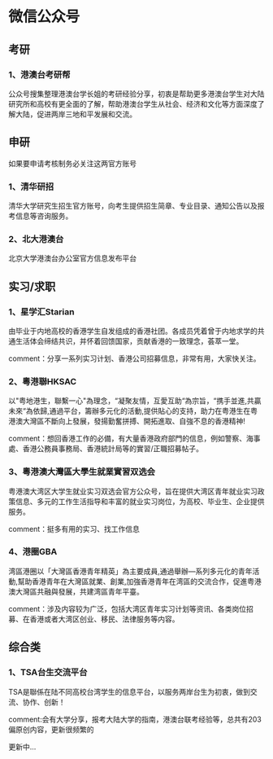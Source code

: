 # 微信公众号

## **考研**

### **1、港澳台考研帮**

公众号搜集整理港澳台学长姐的考研经验分享，初衷是帮助更多港澳台学生对大陆研究所和高校有更全面的了解，帮助港澳台学生从社会、经济和文化等方面深度了解大陆，促进两岸三地和平发展和交流。



## **申研**

如果要申请考核制务必关注这两官方账号

### **1、清华研招**

清华大学研究生招生官方账号，向考生提供招生简章、专业目录、通知公告以及报考信息等咨询服务。

### **2、北大港澳台**

北京大学港澳台办公室官方信息发布平台



## **实习/求职**&#x20;

### 1、**星学汇Starian**

由毕业于内地高校的香港学生自发组成的香港社团。各成员凭着曾于内地求学的共通生活体会缔结共识，并怀着回馈国家，贡献香港的一致理念，荟萃一堂。

comment：分享一系列实习计划、香港公司招募信息，非常有用，大家快关注。

### **2、粵港聯HKSAC**

以"粤地港生，聯繫一心"為理念，“凝聚友情，互愛互助“為宗旨，“携手並進,共贏未來“為依歸,通過平台，籌辦多元化的活動,提供貼心的支持，助力在粤港生在粤港澳大灣區不斷向上發展，發揚勤奮拼搏、開拓進取、自強不息的香港精神!

comment：想回香港工作的必備，有大量香港政府部門的信息，例如警察、海事處、香港公務員事務局、香港統計局等的實習/正職招募帖子。

### **3、粵港澳大灣區大學生就業實習双选会**

粤港澳大湾区大学生就业实习双选会官方公众号，旨在提供大湾区青年就业实习政策信息、多元的工作生活指导和丰富的就业实习岗位，为高校、毕业生、企业提供服务。

comment：挺多有用的实习、找工作信息

### **4、港圈GBA**

湾區港圈以「大灣區香港青年精英」為主要成員,通過舉辦—系列多元化的青年活動,幫助香港青年在大灣區就業、創業,加強香港青年在湾區的交流合作，促進粤港澳大灣區共融與發展，共建湾區青年平臺。

comment：涉及内容较为广泛，包括大湾区青年实习计划等资讯、各类岗位招募、在香港或者大湾区创业、移民、法律服务等内容。



## **综合类**

### **1、TSA台生交流平台**

TSA是聯係在陆不同高校台湾学生的信息平台，以服务两岸台生为初衷，做到交流、协作、创新！

comment:会有大学分享，报考大陆大学的指南，港澳台联考经验等，总共有203偏原创内容，更新很频繁的



更新中...





